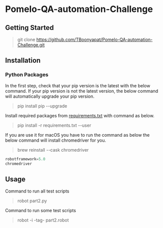 # Pomelo-QA-automation-Challenge
## Getting Started
> git clone https://github.com/TBoonyapat/Pomelo-QA-automation-Challenge.git

## Installation
### Python Packages

In the first step, check that your pip version is the latest with the below command. If your pip version is not the latest version, the below command will automatically upgrade your pip version.

> pip install pip --upgrade

Install required packages from [requirements.txt](/requirements.txt) with command as below.

> pip install -r requirements.txt --user

If you are use it for macOS you have to run the command as below the below command will install chromedriver for you.

> brew reinstall --cask chromedriver

```python
robotframework=5.0
chromedriver
```

## Usage


Command to run all test scripts

> robot part2.py

Command to run some test scripts

> robot -i -tag- part2.robot
